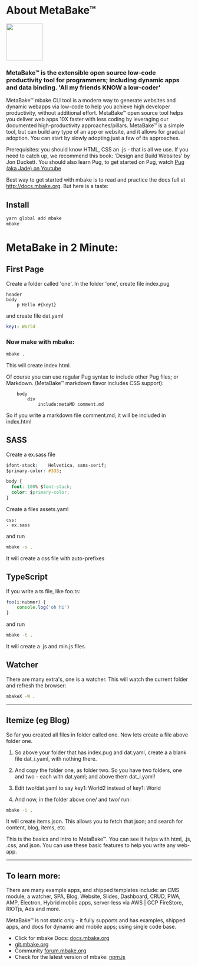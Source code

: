 
# About MetaBake&trade;

<img src="https://metabake.github.io/MetaBake-Docs/logo.jpg" width="100">

### MetaBake&trade; is the extensible open source low-code productivity tool for programmers; including dynamic apps and data binding. 'All my friends KNOW a low-coder'

MetaBake&trade; mbake CLI tool is a modern way to generate websites and dynamic webapps via low-code to help you achieve high developer productivity, without additional effort. MetaBake&trade; open source tool helps you deliver web apps 10X faster with less coding by leveraging our documented high-productivity approaches/pillars. MetaBake&trade; is a simple tool, but can build any type of an app or website, and it allows for gradual adoption. You can start by slowly adopting just a few of its approaches. 

Prerequisites: you should know HTML, CSS an .js - that is all we use. If you need to catch up, we recommend this book: 'Design and Build Websites' by Jon Duckett. You should also learn Pug, to get started on Pug, watch [Pug (aka Jade) on Youtube](http://youtube.com/watch?v=wzAWI9h3q18)

Best way to get started with mbake is to read and practice the docs full at http://docs.mbake.org. But here is a taste:


## Install

```sh
yarn global add mbake
mbake
```

# MetaBake in 2 Minute:

## First Page

Create a folder called 'one'.
In the folder 'one', create file index.pug
```pug
header
body
    p Hello #{key1}
```
and create file dat.yaml
```yaml
key1: World
```

### Now make with mbake:

```sh
mbake .
```

This will create index.html. 

Of course you can use regular Pug syntax to include other Pug files; or Markdown. (MetaBake&trade; markdown flavor includes CSS support):
```pug
    body
        div
            include:metaMD comment.md
```
So if you write a markdown file comment.md; it will be included in index.html


## SASS

Create a ex.sass file 
```css
$font-stack:    Helvetica, sans-serif;
$primary-color: #333;

body {
  font: 100% $font-stack;
  color: $primary-color;
}
```

Create a files assets.yaml 
```
css:
- ex.sass
```

and run
```sh
mbake -s .
```
It will create a css file with auto-prefixes


## TypeScript

If you write a ts file, like foo.ts:
```ts
foo(i:nubmer) {
    console.log('oh hi')
}
```
and run
```sh
mbake -t .
```
It will create a .js and min.js files.


## Watcher

There are many extra's, one is a watcher. This will watch the current folder and refresh the browser:

```sh
mbakeX -W .
```

----


## Itemize (eg Blog)
So far you created all files in folder called one. Now lets create a file above folder one.
1. So above your folder that has index.pug and dat.yaml, create a a blank file dat_i.yaml, with nothing there.

2. And copy the folder one, as folder two. So you have two folders, one and two - each with dat.yaml; and above them dat_i.yaml!

3. Edit two/dat.yaml to say key1: World2 
instead of key1: World

4. And now, in the folder above one/ and two/ run:
```sh
mbake -i .
```
It will create items.json.
This allows you to fetch that json; and search for content, blog, items, etc.

This is the basics and intro to MetaBake&trade;. You can see it helps with html, .js, .css, and json. You can use these basic features to help you write any web-app.

---

## To learn more:

There are many example apps, and shipped templates include: an CMS module, a watcher, SPA, Blog, Website, Slides, Dashboard, CRUD, PWA, AMP, Electron, Hybrid mobile apps, server-less via AWS | GCP FireStore, RIOTjs, Ads and more. 

MetaBake&trade; is not static only - it fully supports and has examples, shipped apps, and docs for dynamic and mobile apps; using single code base.

- Click for mbake Docs: [docs.mbake.org](http://docs.mbake.org)
- [git.mbake.org](http://git.mbake.org)
- Community [forum.mbake.org](http://forum.mbake.org)
- Check for the latest version of mbake: [npm.js](https://www.npmjs.com/package/mbake)

